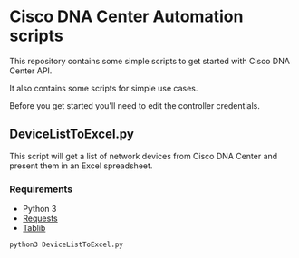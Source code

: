 # Cisco DNA Center Automation scripts

This repository contains some simple scripts to get started with Cisco DNA Center API.

It also contains some scripts for simple use cases.

Before you get started you'll need to edit the controller credentials.

## DeviceListToExcel.py

This script will get a list of network devices from Cisco DNA Center and present them in an Excel spreadsheet.

### Requirements
* Python 3
* [Requests][requests_link]
* [Tablib][tablib_link]

[requests_link]: https://2.python-requests.org/en/master/
[tablib_link]: http://docs.python-tablib.org/en/master/

	python3 DeviceListToExcel.py
	